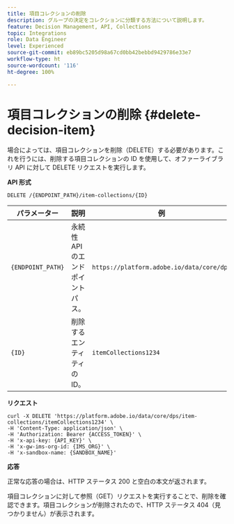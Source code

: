 ```yaml
---
title: 項目コレクションの削除
description: グループの決定をコレクションに分類する方法について説明します。
feature: Decision Management, API, Collections
topic: Integrations
role: Data Engineer
level: Experienced
source-git-commit: eb89bc5205d98a67cd0bb42bebbd9429786e33e7
workflow-type: ht
source-wordcount: '116'
ht-degree: 100%

---
```



# 項目コレクションの削除 {#delete-decision-item}

場合によっては、項目コレクションを削除（DELETE）する必要があります。これを行うには、削除する項目コレクションの ID を使用して、オファーライブラリ API に対して DELETE リクエストを実行します。

**API 形式**

```http
DELETE /{ENDPOINT_PATH}/item-collections/{ID}
```

| パラメーター | 説明 | 例 |
| --------- | ----------- | ------- |
| `{ENDPOINT_PATH}` | 永続性 API のエンドポイントパス。 | `https://platform.adobe.io/data/core/dps` |
| `{ID}` | 削除するエンティティの ID。 | `itemCollections1234` |

**リクエスト**

```shell
curl -X DELETE 'https://platform.adobe.io/data/core/dps/item-collections/itemCollections1234' \
-H 'Content-Type: application/json' \
-H 'Authorization: Bearer {ACCESS_TOKEN}' \
-H 'x-api-key: {API_KEY}' \
-H 'x-gw-ims-org-id: {IMS_ORG}' \
-H 'x-sandbox-name: {SANDBOX_NAME}'
```

**応答**

正常な応答の場合は、HTTP ステータス 200 と空白の本文が返されます。

項目コレクションに対して参照（GET）リクエストを実行することで、削除を確認できます。項目コレクションが削除されたので、HTTP ステータス 404（見つかりません）が表示されます。
